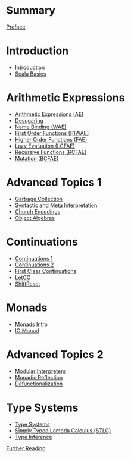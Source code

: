 # Summary

[Preface](./preface.md)

# Introduction 

- [Introduction](./01-intro/intro.md)
- [Scala Basics](./02-scala-basics/scala-basics.md)

# Arithmetic Expressions

- [Arithmetic Expressions (AE)](./03-arithmetic-expressions/arithmetic-expressions.md)
- [Desugaring](./04-desugaring/desugaring.md)
- [Name Binding (WAE)](./05-name-binding/name-binding.md)
- [First Order Functions (F1WAE)](./06-first-order-functions/first-order-functions.md)
- [Higher Order Functions (FAE)](./07-higher-order-functions/higher-order-functions.md)
- [Lazy Evaluation (LCFAE)](./08-lazy-evaluation/lazy-evaluation.md)
- [Recursive Functions (RCFAE)](./09-recursive-functions/recursive-functions.md)
- [Mutation (BCFAE)](./10-mutation/mutation.md)

# Advanced Topics 1

- [Garbage Collection]()
- [Syntactic and Meta Interpretation]()
- [Church Encodings]()
- [Object Algebras]()

# Continuations

- [Continuations 1]()
- [Continuations 2]()
- [First Class Continuations]()
- [LetCC]()
- [ShiftReset]()

# Monads

- [Monads Intro]()
- [IO Monad]()

# Advanced Topics 2

- [Modular Interpreters]()
- [Monadic Reflection]()
- [Defunctionalization]()

# Type Systems

- [Type Systems]()
- [Simply Typed Lambda Calculus (STLC)]()
- [Type Inference]()

[Further Reading](./furtherreading.md)
